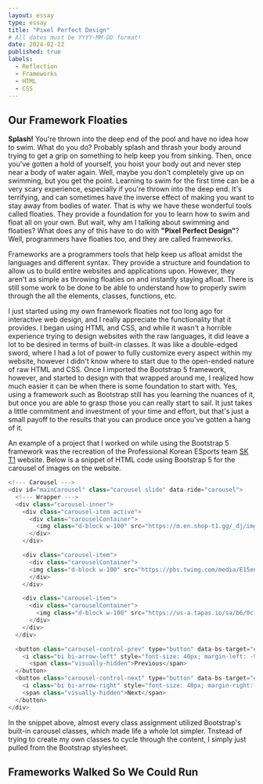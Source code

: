 ```yaml
---
layout: essay
type: essay
title: "Pixel Perfect Design"
# All dates must be YYYY-MM-DD format!
date: 2024-02-22
published: true
labels:
  - Reflection
  - Frameworks
  - HTML
  - CSS
---
```


## Our Framework Floaties

**Splash!** You're thrown into the deep end of the pool and have no idea how to swim. What do you do? Probably splash and thrash your body around trying to get a grip on something to help keep you from sinking. Then, once you've gotten a hold of yourself, you hoist your body out and never step near a body of water again. Well, maybe you don't completely give up on swimming, but you get the point. Learning to swim for the first time can be a very scary experience, especially if you're thrown into the deep end. It's terrifying, and can sometimes have the inverse effect of making you want to stay away from bodies of water. That is why we have these wonderful tools called floaties. They provide a foundation for you to learn how to swim and float all on your own. But wait, why am I talking about swimming and floaties? What does any of this have to do with **"Pixel Perfect Design"**? Well, programmers have floaties too, and they are called frameworks.

Frameworks are a programmers tools that help keep us afloat amidst the languages and different syntax. They provide a structure and foundation to allow us to build entire websites and applications upon. However, they aren't as simple as throwing floaties on and instantly staying afloat. There is still some work to be done to be able to understand how to properly swim through the all the elements, classes, functions, etc.

I just started using my own framework floaties not too long ago for interactive web design, and I really appreciate the functionality that it provides. I began using HTML and CSS, and while it wasn't a horrible experience trying to design websites with the raw languages, it did leave a lot to be desired in terms of built-in classes. It was like a double-edged sword, where I had a lot of power to fully customize every aspect within my website, however I didn't know where to start due to the open-ended nature of raw HTML and CSS. Once I imported the Bootstrap 5 framework, however, and started to design with that wrapped around me, I realized how much easier it can be when there is some foundation to start with. Yes, using a framework such as Bootstrap still has you learning the nuances of it, but once you are able to grasp those you can really start to sail. It just takes a little commitment and investment of your time and effort, but that's just a small payoff to the results that you can produce once you've gotten a hang of it.

An example of a project that I worked on while using the Bootstrap 5 framework was the recreation of the Professional Korean ESports team [SK T1](https://www.t1.gg/) website. Below is a snippet of HTML code using Bootstrap 5 for the carousel of images on the website.

```js
<!--- Carousel --->
<div id="mainCarousel" class="carousel slide" data-ride="carousel">
  <!--- Wrapper --->
  <div class="carousel-inner">
    <div class="carousel-item active">
      <div class="carouselContainer">
        <img class="d-block w-100" src="https://m.en.shop-t1.gg/_dj/img/GoalStudio_Mobile.jpg" alt="t1">
      </div>
    </div>

    <div class="carousel-item">
      <div class="carouselContainer">
      <img class="d-block w-100" src="https://pbs.twimg.com/media/E15ennrUYAYMQcR.jpg" alt="t1 hq">
      </div>
    </div>

    <div class="carousel-item">
      <div class="carouselContainer">
        <img class="d-block w-100" src="https://us-a.tapas.io/sa/b6/0c1d9f53-afde-4ae4-984f-8122c49257f8.jpg" style="height: 700px" alt="tapas">
      </div>
    </div>
  </div>

  <button class="carousel-control-prev" type="button" data-bs-target="#mainCarousel" data-bs-slide="prev">
    <i class="bi bi-arrow-left" style="font-size: 40px; margin-left: -90px" aria-hidden="true"></i>
      <span class="visually-hidden">Previous</span>
  </button>
  <button class="carousel-control-next" type="button" data-bs-target="#mainCarousel" data-bs-slide="next">
    <i class="bi bi-arrow-right" style="font-size: 40px; margin-right:-90px" aria-hidden="true"></i>
    <span class="visually-hidden">Next</span>
  </button>
</div>
```
In the snippet above, almost every class assignment utilized Bootstrap's built-in carousel classes, which made life a whole lot simpler. Tnstead of trying to create my own classes to cycle through the content, I simply just pulled from the Bootstrap stylesheet. 

## Frameworks Walked So We Could Run

